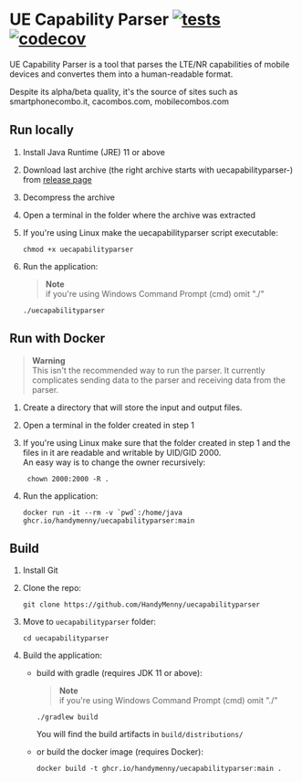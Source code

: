 # UE Capability Parser [![tests](https://github.com/HandyMenny/uecapabilityparser/actions/workflows/test.yaml/badge.svg?branch=main)](https://github.com/HandyMenny/uecapabilityparser/actions/workflows/test.yaml) [![codecov](https://codecov.io/gh/HandyMenny/uecapabilityparser/branch/main/graph/badge.svg?token=looZqGVbgV)](https://codecov.io/gh/HandyMenny/uecapabilityparser)

UE Capability Parser is a tool that parses the LTE/NR capabilities of mobile devices and convertes them into a human-readable format.<br>

Despite its alpha/beta quality, it's the source of sites such as smartphonecombo.it, cacombos.com, mobilecombos.com

## Run locally

1. Install Java Runtime (JRE) 11 or above
2. Download last archive (the right archive starts with uecapabilityparser-) from [release page](https://github.com/HandyMenny/uecapabilityparser/releases)
3. Decompress the archive
4. Open a terminal in the folder where the archive was extracted
5. If you're using Linux make the uecapabilityparser script executable:

    ````
    chmod +x uecapabilityparser
    ````
6. Run the application:
    > **Note**<br>
    if you're using Windows Command Prompt (cmd) omit "./"
    ````
    ./uecapabilityparser
    ````

## Run with Docker
> **Warning**<br>
This isn't the recommended way to run the parser. It currently complicates sending data to the parser and receiving data from the parser.

1. Create a directory that will store the input and output files.
2. Open a terminal in the folder created in step 1
3. If you're using Linux make sure that the folder created in step 1 and the files in it are readable and writable by UID/GID 2000.<br>
   An easy way is to change the owner recursively:

   ````
    chown 2000:2000 -R .
    ````
4. Run the application:

    ````
    docker run -it --rm -v `pwd`:/home/java ghcr.io/handymenny/uecapabilityparser:main
    ````

## Build

1. Install Git
2. Clone the repo:

    ````
    git clone https://github.com/HandyMenny/uecapabilityparser
    ````
3. Move to `uecapabilityparser` folder:

    ````
    cd uecapabilityparser
    ````
4. Build the application:
    - build with gradle (requires JDK 11 or above):

        > **Note**<br>
        if you're using Windows Command Prompt (cmd) omit "./"
        ````
        ./gradlew build
        ````
        You will find the build artifacts in `build/distributions/`
    - or build the docker image (requires Docker):

        ````
        docker build -t ghcr.io/handymenny/uecapabilityparser:main .
        ````
